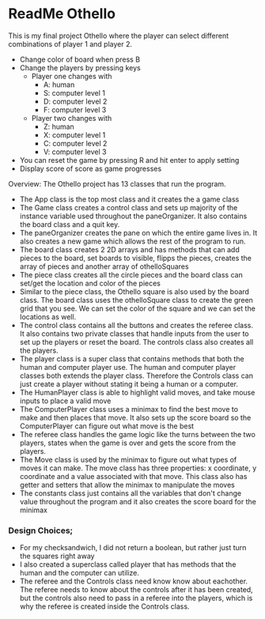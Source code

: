 # ReadMe Othello

This is my final project Othello where the player can select different combinations of player 1 and player 2. 

- Change color of board when press B 
- Change the players by pressing keys
	- Player one changes with
		- A: human
		- S: computer level 1
		- D: computer level 2
		- F: computer level 3
	- Player two changes with
		- Z: human
		- X: computer level 1
		- C: computer level 2
		- V: computer level 3
- You can reset the game by pressing R and hit enter to apply setting
- Display score of score as game progresses 

Overview: The Othello project has 13 classes that run the program. 
- The App class is the top most class and it creates the a game class
- The Game class creates a control class and sets up majority of the instance variable used throughout the paneOrganizer. It also contains the board class and a quit key.
- The paneOrganizer creates the pane on which the entire game lives in. It also creates a new game which allows the rest of the program to run.  
- The board class creates 2 2D arrays and has methods that can add pieces to the board, set boards to visible, flipps the pieces, creates the array of pieces and another array of othelloSquares
- The piece class creates all the circle pieces and the board class can set/get the location and color of the pieces
- Similar to the piece class, the Othello square is also used by the board class. The board class uses the othelloSquare class to create the green grid that you see. We can set the color of the square and we can set the locations as well.
- The control class contains all the buttons and creates the referee class. It also contains two private classes that handle inputs from the user to set up the players or reset the board. The controls class also creates all the players.
- The player class is a super class that contains methods that both the human and computer player use. The human and computer player classes both extends the player class. Therefore the Controls class can just create a player without stating it being a human or a computer.
- The HumanPlayer class is able to highlight valid moves, and take mouse inputs to place a valid move 
- The ComputerPlayer class uses a minimax to find the best move to make and then places that move. It also sets up the score board so the ComputerPlayer can figure out what move is the best
- The referee class handles the game logic like the turns between the two players, states when the game is over and gets the score from the players. 
- The Move class is used by the minimax to figure out what types of moves it can make. The move class has three properties: x coordinate, y coordinate and a value associated with that move. This class also has getter and setters that allow the minimax to manipulate the moves 
- The constants class just contains all the variables that don't change value throughout the program and it also creates the score board for the minimax

### Design Choices;
- For my checksandwich, I did not return a boolean, but rather just turn the squares right away
- I also created a superclass called player that has methods that the human and the computer can utilize.
- The referee and the Controls class need know know about eachother. The referee needs to know about the controls after it has been created, but the controls also need to pass in a referee into the players, which is why the referee is created inside the Controls class.
